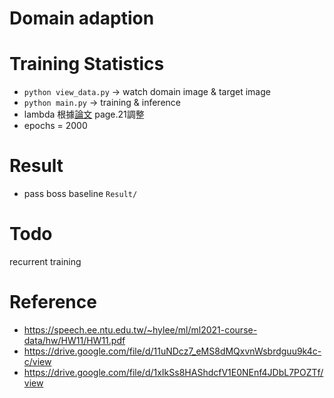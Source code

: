 # Domain adaption

# Training Statistics
* `python view_data.py` -> watch domain image & target image
* `python main.py` -> training & inference
* lambda 根據[論文](https://arxiv.org/pdf/1505.07818.pdf) page.21調整
* epochs = 2000

# Result
* pass boss baseline
`Result/`
# Todo
recurrent training
# Reference
* https://speech.ee.ntu.edu.tw/~hylee/ml/ml2021-course-data/hw/HW11/HW11.pdf
* https://drive.google.com/file/d/11uNDcz7_eMS8dMQxvnWsbrdguu9k4c-c/view
* https://drive.google.com/file/d/1xIkSs8HAShdcfV1E0NEnf4JDbL7POZTf/view

